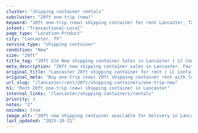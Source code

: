 ```yaml
---
cluster: "shipping container rentals"
subcluster: "20ft one-trip (new)"
keyword: "20ft one-trip (new) shipping container for rent Lancaster, TX"
intent: "Transactional-Local"
page_type: "Location-Product"
city: "Lancaster, TX"
service_type: "shipping container"
condition: "New"
size: "20ft"
title_tag: "20ft Sle New shipping container Sales in Lancaster | LC Container"
meta_description: "20ft new shipping container sales in Lancaster. Fast delivery, competitive pricing. Serving shipping containers area. Quote ID: NPY. Call (214) 524-4168 for your free quote today."
original_title: "Lancaster 20ft shipping container for rent | LC Container"
original_meta: "Buy one-trip (new) 20ft shipping container rent with local delivery in Lancaster, TX. LC Container — local Since 2003. Request a fast quote today."
url_slug: "/lancaster/rent/20ft/shipping-containers/one-trip-new"
h1: "Rent 20ft one-trip (new) shipping container in Lancaster"
internal_links: "/lancaster/shipping-containers/rentals"
priority: 3
notes: "2"
noindex: true
image_alt: "20ft new shipping container available for delivery in Lancaster"
last_updated: "2025-10-21"
---
```


<!-- TODO: Add unique city/inventory copy, images, and internal links here. -->
